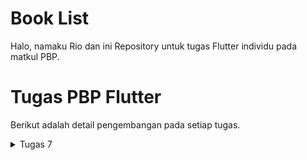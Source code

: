 # Book List

Halo, namaku Rio dan ini Repository untuk tugas Flutter individu pada matkul PBP.

# Tugas PBP Flutter
Berikut adalah detail pengembangan pada setiap tugas.

<details>
    <summary>
        Tugas 7
    </summary>

## Jelaskan perbedaan antara Navigator.push() dan Navigator.pushReplacement(), disertai dengan contoh mengenai penggunaan kedua metode tersebut yang tepat!

1. **Navigator.push()**: Metode ini digunakan untuk menavigasi ke halaman baru sambil mempertahankan halaman sebelumnya dalam stack navigasi. Jadi, ketika pengguna menekan tombol kembali, mereka akan kembali ke halaman sebelumnya. Contoh penggunaannya:

```dart
Navigator.push(
  context,
  MaterialPageRoute(builder: (context) => SecondPage()),
);
```

2. **Navigator.pushReplacement()**: Metode ini digunakan untuk menavigasi ke halaman baru dan menghapus halaman sebelumnya dari stack navigasi. Jadi, ketika pengguna menekan tombol kembali, mereka tidak akan kembali ke halaman sebelumnya. Metode ini biasanya digunakan untuk navigasi ke halaman "Home" atau "Login" setelah proses seperti "Sign Out". Contoh penggunaannya:

```dart
Navigator.pushReplacement(
  context,
  MaterialPageRoute(builder: (context) => HomePage()),
);
```
## Jelaskan masing-masing layout widget pada Flutter dan konteks penggunaannya masing-masing!

1. **Container**: Widget ini memungkinkan membuat elemen desain yang dapat disesuaikan, seperti padding, margin, dan background color. Biasanya digunakan ketika ingin mengubah beberapa aspek visual dari widget anak.

```dart
Container(
  margin: const EdgeInsets.all(15.0),
  padding: const EdgeInsets.all(3.0),
  decoration: BoxDecoration(border: Border.all(color: Colors.blueAccent)),
  child: Text('Hello World'),
)
```

2. **Row dan Column**: Widget ini memungkinkan untuk mengatur widget anak secara horizontal dan vertikal. `Row` digunakan untuk layout horizontal, sedangkan `Column` digunakan untuk layout vertikal.

```dart
Row(
  children: <Widget>[
    Icon(Icons.star, color: Colors.yellow[500]),
    Icon(Icons.star, color: Colors.yellow[500]),
    Icon(Icons.star, color: Colors.grey),
  ],
)
```

3. **Stack**: Widget ini memungkinkan untuk menumpuk sejumlah widget di atas satu sama lain. Biasanya digunakan ketika ingin menempatkan beberapa widget yang satu di atas yang lain.

```dart
Stack(
  alignment: const Alignment(0.6, 0.6),
  children: [
    CircleAvatar(
      backgroundImage: AssetImage('images/pic.jpg'),
      radius: 100,
    ),
    Container(
      decoration: BoxDecoration(
        color: Colors.black45,
      ),
      child: Text(
        'Mia B',
        style: TextStyle(
          fontSize: 20,
          fontWeight: FontWeight.bold,
          color: Colors.white,
        ),
      ),
    ),
  ],
)
```

4. **GridView**: Widget ini memungkinkan untuk mengatur widget anak dalam grid dua dimensi. Biasanya digunakan ketika ingin menampilkan koleksi item dalam bentuk grid.

```dart
GridView.count(
  crossAxisCount: 2,
  children: List.generate(100, (index) {
    return Center(
      child: Text(
        'Item $index',
        style: Theme.of(context).textTheme.headline5,
      ),
    );
  }),
)
```

5. **ListView**: Widget ini memungkinkan untuk mengatur widget anak dalam daftar yang dapat digulir. Biasanya digunakan ketika memiliki sejumlah widget yang lebih banyak dari yang dapat ditampilkan pada layar sekaligus.

```dart
ListView(
  children: <Widget>[
    ListTile(
      leading: Icon(Icons.map),
      title: Text('Map'),
    ),
    ListTile(
      leading: Icon(Icons.photo_album),
      title: Text('Album'),
    ),
    ListTile(
      leading: Icon(Icons.phone),
      title: Text('Phone'),
    ),
  ],
)
```

## Sebutkan apa saja elemen input pada form yang kamu pakai pada tugas kali ini dan jelaskan mengapa kamu menggunakan elemen input tersebut!

- `Form` => untuk membuat dan mengelola formulir juga untuk validasi input dan menyimpan input pengguna apabila sudah sesuai.
- `SingleChildScrollView` => untuk page dapat discroll apabila konten lebih besar dari ukuran screen.
- `Column` => untuk mengatur widget childnya dalam kolom vertikal.
- `Padding` => untuk mengatur jarak (padding) di sekitar widget childnya.
- `TextFormField` => untuk tempat pengguna memberikan input, kemudian akan diproses oleh program untuk validasi input dan menyimpannya.
- `Text` => untuk menampilkan teks pada page.
- `TextStyle` => untuk kustomisasi teks pada page (color, size, etc.) juga untuk mengubah warna text pada `TextFormField`.
- `InputDecoration` => untuk mengatur dekorasi elemen input seperti label, icon, dan text style.
- `OutlineInputBorder` => untuk memberikan outline pada `TextFormField`.
- `Align` => untuk mengatur posisi (alignment) widget childrennya.
- `ElevatedButton` => untuk efek peninggian dan memberikan respon ketika diklik.
- `ButtonStyle` => untuk menentukan style button.
- `TextButton` => untuk menampilkan button `OK`.

## Bagaimana penerapan clean architecture pada aplikasi Flutter?

Clean Architecture pada aplikasi Flutter dapat diterapkan dengan membagi kode menjadi beberapa lapisan yang saling terpisah. Lapisan-lapisan tersebut meliputi entitas bisnis (domain), use cases, lapisan interface (interface adaptors) yang berkomunikasi dengan luar, dan lapisan framework yang mengatur detail implementasi seperti UI dan database. Dengan memisahkan secara jelas antara ketiga lapisan ini, Clean Architecture memungkinkan pengembang untuk menciptakan kode yang bersih, terpisah, dan mudah diuji. Penggunaan fitur-fitur Flutter seperti Provider atau Riverpod dapat membantu dalam menyusun lapisan-lapisan tersebut, memastikan bahwa logika bisnis tidak terikat erat dengan implementasi UI atau teknologi tertentu, dan mempermudah pemeliharaan serta pengembangan fitur baru pada aplikasi.

## Jelaskan bagaimana cara kamu mengimplementasikan checklist di atas secara step-by-step! (bukan hanya sekadar mengikuti tutorial)

1. **Membuat Halaman Form dan Membuat List yang berisi Item yang diinput pada Form**

```dart
import 'package:flutter/material.dart';
// TODO: Impor drawer yang sudah dibuat sebelumnya
import 'package:book_list/widgets/left_drawer.dart';
import 'package:book_list/widgets/book_card.dart';

class BookFormPage extends StatefulWidget {
  const BookFormPage({super.key});

  @override
  State<BookFormPage> createState() => _BookFormPageState();
}

List<Item> items = [];

class _BookFormPageState extends State<BookFormPage> {
  final _formKey = GlobalKey<FormState>();
  String _name = "";
  int _amount = 0;
  String _description = "";
  @override
  Widget build(BuildContext context) {
    return Scaffold(
      appBar: AppBar(
        title: const Center(
          child: Text(
            'Form Tambah Buku',
          ),
        ),
        backgroundColor: Colors.blue,
        foregroundColor: Colors.white,
      ),
      // TODO: Tambahkan drawer yang sudah dibuat di sini
      drawer: const LeftDrawer(),
      body: Form(
        key: _formKey,
        child: SingleChildScrollView(
            child:
                Column(crossAxisAlignment: CrossAxisAlignment.start, children: [
          Padding(
            padding: const EdgeInsets.all(8.0),
            child: TextFormField(
              decoration: InputDecoration(
                hintText: "Nama Buku",
                labelText: "Nama Buku",
                border: OutlineInputBorder(
                  borderRadius: BorderRadius.circular(5.0),
                ),
              ),
              onChanged: (String? value) {
                setState(() {
                  _name = value!;
                });
              },
              validator: (String? value) {
                if (value == null || value.isEmpty) {
                  return "Nama tidak boleh kosong!";
                }
                return null;
              },
            ),
          ),
          Padding(
            padding: const EdgeInsets.all(8.0),
            child: TextFormField(
              decoration: InputDecoration(
                hintText: "Jumlah",
                labelText: "Jumlah",
                border: OutlineInputBorder(
                  borderRadius: BorderRadius.circular(5.0),
                ),
              ),
              // TODO: Tambahkan variabel yang sesuai
              onChanged: (String? value) {
                setState(() {
                  _amount = int.parse(value!);
                });
              },
              validator: (String? value) {
                if (value == null || value.isEmpty) {
                  return "Jumlah tidak boleh kosong!";
                }
                if (int.tryParse(value) == null) {
                  return "Jumlah harus berupa angka!";
                }
                return null;
              },
            ),
          ),
          Padding(
            padding: const EdgeInsets.all(8.0),
            child: TextFormField(
              decoration: InputDecoration(
                hintText: "Deskripsi",
                labelText: "Deskripsi",
                border: OutlineInputBorder(
                  borderRadius: BorderRadius.circular(5.0),
                ),
              ),
              onChanged: (String? value) {
                setState(() {
                  // TODO: Tambahkan variabel yang sesuai
                  _description = value!;
                });
              },
              validator: (String? value) {
                if (value == null || value.isEmpty) {
                  return "Deskripsi tidak boleh kosong!";
                }
                return null;
              },
            ),
          ),
          Align(
            alignment: Alignment.bottomCenter,
            child: Padding(
              padding: const EdgeInsets.all(8.0),
              child: ElevatedButton(
                style: ButtonStyle(
                  backgroundColor: MaterialStateProperty.all(Colors.indigo),
                ),
                onPressed: () {
                  if (_formKey.currentState!.validate()) {
                    items.add(Item(
                      name: _name,
                      amount: _amount,
                      description: _description,
                    ));
                    showDialog(
                      context: context,
                      builder: (context) {
                        return AlertDialog(
                          title: const Text('Buku berhasil tersimpan'),
                          content: SingleChildScrollView(
                            child: Column(
                              crossAxisAlignment: CrossAxisAlignment.start,
                              children: [
                                Text('Nama Buku: $_name'),
                                // TODO: Munculkan value-value lainnya
                                Text('Jumlah: $_amount'),
                                Text('Deskripsi: $_description'),
                              ],
                            ),
                          ),
                          actions: [
                            TextButton(
                              child: const Text('OK'),
                              onPressed: () {
                                Navigator.pop(context);
                              },
                            ),
                          ],
                        );
                      },
                    );
                    _formKey.currentState!.reset();
                  }
                },
                child: const Text(
                  "Save",
                  style: TextStyle(color: Colors.white),
                ),
              ),
            ),
          ),
        ])),
      ),
    );
  }
}
```

2. **Membuat halaman daftar Item yang sudah diinput**

```dart
import 'package:flutter/material.dart';
import 'package:book_list/widgets/left_drawer.dart';
import 'package:book_list/screens/booklist_form.dart';

class ItemsPage extends StatefulWidget {
  const ItemsPage({super.key});

  @override
  State<ItemsPage> createState() => _ItemsPageState();
}

class _ItemsPageState extends State<ItemsPage> {
  @override
  Widget build(BuildContext context) {
    return Scaffold(
      appBar: AppBar(
        title: Text('Book Item List'),
        backgroundColor: Colors.blue,
        foregroundColor: Colors.white,
      ),
      drawer: LeftDrawer(),
      body: ListView.builder(
        itemCount: items.length,
        itemBuilder: (context, index) {
          return ListTile(
            title: Text(items[index].name),
            subtitle: Text(
                'Amount: ${items[index].amount}\nDescription: ${items[index].description}'),
            // Add an onTap handler if you want to do something when the user taps a product
            onTap: () {},
          );
        },
      ),
    );
  }
}
```

3. **Menambahkan Routing ke Halaman Tersebut dari Tombol Card Halaman Utama**

```dart
if (item.name == "Tambah Buku") {
  // TODO: Gunakan Navigator.push untuk melakukan navigasi ke MaterialPageRoute yang mencakup ShopFormPage.
  Navigator.push(context,
      MaterialPageRoute(builder: (context) => const BookFormPage()));
} else if (item.name == "Lihat Buku") {
  // TODO: Gunakan Navigator.push untuk melakukan navigasi ke MaterialPageRoute yang mencakup ShopFormPage.
  Navigator.push(context,
      MaterialPageRoute(builder: (context) => const ItemsPage()));
}
```

4. **Membuat drawer**

```dart
import 'package:flutter/material.dart';
import 'package:book_list/screens/menu.dart';
// TODO: Impor halaman BookFormPage jika sudah dibuat
import 'package:book_list/screens/booklist_form.dart';
import 'package:book_list/screens/booklist_items.dart';

class LeftDrawer extends StatelessWidget {
  const LeftDrawer({super.key});

  @override
  Widget build(BuildContext context) {
    return Drawer(
      child: ListView(
        children: [
          const DrawerHeader(
            // TODO: Bagian drawer header
            decoration: BoxDecoration(
              color: Colors.blue,
            ),
            child: Column(
              children: [
                Text(
                  'Book List',
                  textAlign: TextAlign.center,
                  style: TextStyle(
                    fontSize: 30,
                    fontWeight: FontWeight.bold,
                    color: Colors.white,
                  ),
                ),
                Padding(padding: EdgeInsets.all(10)),
                Text("Catat seluruh buku mu di sini!",
                    // TODO: Tambahkan gaya teks dengan center alignment, font ukuran 15, warna putih, dan weight biasa
                    textAlign: TextAlign.center,
                    style: TextStyle(
                      fontSize: 15,
                      color: Colors.white,
                    )),
              ],
            ),
          ),
          // TODO: Bagian routing
          ListTile(
            leading: const Icon(Icons.home_outlined),
            title: const Text('Halaman Utama'),
            // Bagian redirection ke MyHomePage
            onTap: () {
              Navigator.pushReplacement(
                  context,
                  MaterialPageRoute(
                    builder: (context) => MyHomePage(),
                  ));
            },
          ),
          ListTile(
            leading: const Icon(Icons.add),
            title: const Text('Tambah Buku'),
            // Bagian redirection ke BookFormPage
            onTap: () {
              /*
              TODO: Buatlah routing ke BookFormPage di sini,
              setelah halaman BookFormPage sudah dibuat.
              */
              Navigator.push(
                  context,
                  MaterialPageRoute(
                      builder: (context) => const BookFormPage()));
            },
          ),
          ListTile(
            leading: const Icon(Icons.checklist),
            title: const Text('Lihat Buku'),
            // Bagian redirection ke BookFormPage
            onTap: () {
              /*
              TODO: Buatlah routing ke BookFormPage di sini,
              setelah halaman BookFormPage sudah dibuat.
              */
              Navigator.push(context,
                  MaterialPageRoute(builder: (context) => const ItemsPage()));
            },
          )
        ],
      ),
    );
  }
}
```

6. **Menambahkan drawer pada setiap page**

```dart
drawer: const LeftDrawer(),
```

<details>

<details>
    <summary>
        Tugas 7
    </summary>

## Apa perbedaan utama antara stateless dan stateful widget dalam konteks pengembangan aplikasi Flutter?

= Dalam pengembangan aplikasi Flutter, perbedaan utama antara Stateless dan Stateful widget adalah:

Stateless Widget: Widget ini digunakan ketika bagian UI (User Interface) yang kita buat tidak memerlukan perubahan state atau kondisi. Dengan kata lain, Stateless widget tidak dapat berubah setelah di-render pertama kali. Contoh dari Stateless widget adalah Text, Icon, dan RaisedButton.

Stateful Widget: Widget ini digunakan ketika bagian UI yang kita buat memerlukan perubahan state atau kondisi. Stateful widget dapat berubah sepanjang lifecycle-nya. Contoh dari Stateful widget adalah Checkbox, Radio Button, Slider, InkWell, Form, dan TextField.

## Sebutkan seluruh widget yang kamu gunakan untuk menyelesaikan tugas ini dan jelaskan fungsinya masing-masing.

- MyApp: Ini adalah widget utama yang merupakan StatelessWidget. Widget ini mendefinisikan tampilan utama aplikasi.

- MaterialApp: Widget ini biasanya digunakan sebagai root dari aplikasi Flutter dan menyediakan berbagai fungsi seperti navigasi, tema, dan judul aplikasi.

- ThemeData: Widget ini digunakan untuk mendefinisikan tema global untuk aplikasi. Dalam kasus ini, menggunakan ColorScheme.fromSeed(seedColor: Colors.indigo) untuk menghasilkan skema warna dari warna benih, dan useMaterial3: true untuk menggunakan sistem desain Material 3.

- MyHomePage: Ini adalah widget yang ditampilkan ketika aplikasi dimulai. Widget ini menyediakan kerangka dasar Material Design untuk layout aplikasi. Ini mencakup AppBar dan Body.

- Scaffold: Widget ini menyediakan kerangka dasar Material Design untuk layout aplikasi. Ini mencakup AppBar dan Body.

- AppBar: Widget ini menampilkan bar aplikasi di bagian atas Scaffold.

- Text: Widget ini digunakan untuk menampilkan teks.

- SingleChildScrollView: Widget ini memungkinkan kontennya dapat digulir jika konten tersebut melebihi ruang yang tersedia.

- Padding: Widget ini digunakan untuk memberikan padding ke widget anaknya.

- Column: Widget ini digunakan untuk menampilkan daftar widget anaknya dalam tata letak vertikal.

- GridView.count: Widget ini digunakan untuk menampilkan grid item.

- BookCard: Ini adalah widget kustom yang buat untuk menampilkan item toko.

- Material: Widget ini memberikan efek visual Material Design ke widget anaknya.

- InkWell: Widget ini membuat area pada layar yang dapat merespons sentuhan pengguna.

- Container: Widget ini memungkinkan untuk menyesuaikan detail visual anaknya.

- Icon: Widget ini digunakan untuk menampilkan ikon.

## Jelaskan bagaimana cara kamu mengimplementasikan checklist di atas secara step-by-step (bukan hanya sekadar mengikuti tutorial)

### 1. Membuat sebuah program Flutter baru dengan tema inventory seperti tugas-tugas sebelumnya.

Generate proyek Flutter baru dengan nama book_list. Book list merupakan aplikasi inventori buku.
```
flutter create <APP_NAME>
cd <APP_NAME>
```

### 2. Membuat tiga tombol sederhana dengan ikon dan teks untuk: Melihat daftar item (Lihat Item), Menambah item (Tambah Item), Logout (Logout). Serta implementasi bonus dengan membedakan warna tiga tombol tersebut.

- Membuat file baru pada ```lib``` dengan nama ```menu.dart```
- Menambahkan kelas baru bernama ```BookItem``` untuk ketiga item yang akan ditampilkan sebagai button.
```dart
class BookItem {
  final String name;
  final IconData icon;
  final Color color;

  BookItem(this.name, this.icon, this.color);
}
```
- Membuat list ```items``` yang berisi objek-objek dari kelas ```BookItem```.
```dart
final List<BookItem> items = [
    BookItem("Lihat Item", Icons.checklist, Colors.blue),
    BookItem("Tambah Item", Icons.add, Colors.green),
    BookItem("Logout", Icons.logout, Colors.red),
];
```
- Membuat class ```BookCard``` untuk menampilkan item-item ```BookItem``` tersebut sebagai card. Card tersebut memiliki warna yang sesuai dengan atribut ```color``` masing-masing item (implementasi bonus).
```dart
class BookCard extends StatelessWidget {
  final BookItem item;

  const BookCard(this.item, {super.key}); // Constructor

  @override
  Widget build(BuildContext context) {
    return Material(
      color: item.color,
      child: InkWell(
        // Area responsive terhadap sentuhan
        onTap: () {
          // Memunculkan SnackBar ketika diklik
          ScaffoldMessenger.of(context)
            ..hideCurrentSnackBar()
            ..showSnackBar(SnackBar(
                content: Text("Kamu telah menekan tombol ${item.name}!")));
        },
        child: Container(
          // Container untuk menyimpan Icon dan Text
          padding: const EdgeInsets.all(8),
          child: Center(
            child: Column(
              mainAxisAlignment: MainAxisAlignment.center,
              children: [
                Icon(
                  item.icon,
                  color: Colors.white,
                  size: 30.0,
                ),
                const Padding(padding: EdgeInsets.all(3)),
                Text(
                  item.name,
                  textAlign: TextAlign.center,
                  style: const TextStyle(color: Colors.white),
                ),
              ],
            ),
          ),
        ),
      ),
    );
  }
}
```
- Membuat container card pada ```build``` widget ```MyHomePage``` dan melakukan iterasi pada list ```items``` yang berisi objek ```BookItem``` untuk ditampilkan sebagai card dengan menggunakan class ```BookCard``` yang telah didefinisikan sebelumnya.
```dart
GridView.count(
    // Container pada card kita.
    primary: true,
    padding: const EdgeInsets.all(20),
    crossAxisSpacing: 10,
    mainAxisSpacing: 10,
    crossAxisCount: 3,
    shrinkWrap: true,
    children: items.map((BookItem item) {
        // Iterasi untuk setiap item
        return BookCard(item);
    }).toList(),
)
```
### 3. Memunculkan Snackbar dengan tulisan: "Kamu telah menekan tombol Lihat Item" ketika tombol Lihat Item ditekan, "Kamu telah menekan tombol Tambah Item" ketika tombol Tambah Item ditekan, "Kamu telah menekan tombol Logout" ketika tombol Logout ditekan.

Pada ```build``` widget ```BookCard``` mendefinisikan card tersebut sebagai area responsif terhadap sentuhan. Dan mendefinisikan action onTap saat card diklik dengan memunculkan Snackbar.
```dart
Widget build(BuildContext context) {
    return Material(
        color: item.color,
        child: InkWell(
        // Area responsive terhadap sentuhan
            onTap: () {
                // Memunculkan SnackBar ketika diklik
                ScaffoldMessenger.of(context)
                ..hideCurrentSnackBar()
                ..showSnackBar(SnackBar(
                    content: Text("Kamu telah menekan tombol ${item.name}!")));
            },
            ...
        )
    )
}
```

</details>